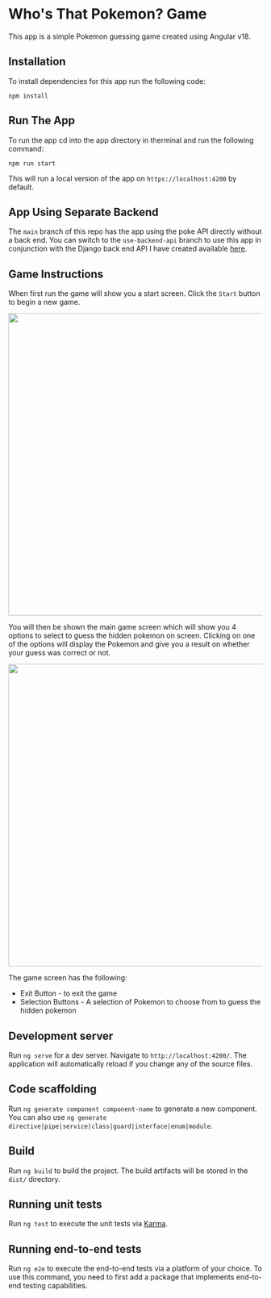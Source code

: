 # Who's That Pokemon? Game

This app is a simple Pokemon guessing game created using Angular v18.

## Installation 
To install dependencies for this app run the following code:

`npm install`

## Run The App

To run the app cd into the app directory in therminal and run the following command:

`npm run start`

This will run a local version of the app on `https://localhost:4200` by default.

## App Using Separate Backend

The `main` branch of this repo has the app using the poke API directly without a back end. You can switch to the `use-backend-api` branch to use this app in conjunction with the Django back end API I have created available [here](https://github.com/ashmanq/pokemon-api).

## Game Instructions

When first run the game will show you a start screen. Click the `Start` button to begin a new game.

<p align="center">
    <image width="600px" height="600px" src="/images/startScreen.png">
</p>

You will then be shown the main game screen which will show you 4 options to select to guess the hidden pokemon on screen. Clicking on one of the options will display the Pokemon and give you a result on whether your guess was correct or not.

<p align="center">
    <image width="600px" height="600px" src="/images/gameScreen.png">
</p>

The game screen has the following:
- Exit Button - to exit the game
- Selection Buttons - A selection of Pokemon to choose from to guess the hidden pokemon

## Development server

Run `ng serve` for a dev server. Navigate to `http://localhost:4200/`. The application will automatically reload if you change any of the source files.

## Code scaffolding

Run `ng generate component component-name` to generate a new component. You can also use `ng generate directive|pipe|service|class|guard|interface|enum|module`.

## Build

Run `ng build` to build the project. The build artifacts will be stored in the `dist/` directory.

## Running unit tests

Run `ng test` to execute the unit tests via [Karma](https://karma-runner.github.io).

## Running end-to-end tests

Run `ng e2e` to execute the end-to-end tests via a platform of your choice. To use this command, you need to first add a package that implements end-to-end testing capabilities.